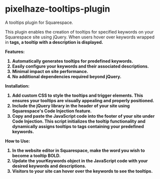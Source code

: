# pixelhaze-tooltips-plugin
A tooltips plugin for Squarespace.

This plugin enables the creation of tooltips for specified keywords on your Squarespace site using jQuery. When users hover over keywords wrapped in <strong> tags, a tooltip with a description is displayed.

Features:
1. Automatically generates tooltips for predefined keywords.
2. Easily configure your keywords and their associated descriptions.
3. Minimal impact on site performance.
4. No additional dependencies required beyond jQuery.

Installation:
1. Add custom CSS to style the tooltips and trigger elements. This ensures your tooltips are visually appealing and properly positioned.
2. Include the jQuery library in the header of your site using Squarespace's Code Injection feature.
3. Copy and paste the JavaScript code into the footer of your site under Code Injection. This script initializes the tooltip functionality and dynamically assigns tooltips to <strong> tags containing your predefined keywords.

How to Use:
1. In the website editor in Squarespace, make the word you wish to become a tooltip BOLD.
2. Update the yourKeywords object in the JavaScript code with your desired keywords and descriptions. 
3. Visitors to your site can hover over the keywords to see the tooltips.
